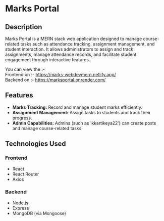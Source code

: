 # Marks Portal

## Description

Marks Portal is a MERN stack web application designed to manage course-related tasks such as attendance tracking, assignment management, and student interaction. It allows administrators to assign and track assignments, manage attendance records, and facilitate student engagement through interactive features.

You can view the :- <br>
Frontend on :- https://marks-webdevmern.netlify.app/ <br>
Backend on :- https://marksportal.onrender.com/ <br>

## Features

- **Marks Tracking:** Record and manage student marks efficiently.
- **Assignment Management:** Assign tasks to students and track their progress.
- **Admin Capabilities:** Admins (such as 'kkartikeya22') can create posts and manage course-related tasks.

## Technologies Used

### Frontend

- React
- React Router
- Axios

### Backend

- Node.js
- Express
- MongoDB (via Mongoose)
